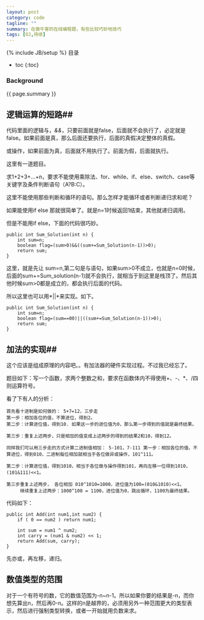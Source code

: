 ```yaml
---
layout: post
category: code
tagline: ""
summary: 在做牛客的在线编程题，有些比较巧妙地技巧
tags: [OJ,待续]
---
```

{% include JB/setup %}
目录

* toc
{:toc}

### Background ###
{{ page.summary }}



## 逻辑运算的短路##

代码里面的逻辑与，*&&*，只要前面就是false，后面就不会执行了，必定就是false。如果前面是真，那么后面还要执行，后面的真假决定整体的真假。

或操作，如果前面为真，后面就不用执行了。前面为假，后面就执行。

这里有一道题目。

求1+2+3+...+n，要求不能使用乘除法、for、while、if、else、switch、case等关键字及条件判断语句（A?B:C）。

这里不能使用那些判断和循环的语句。那么怎样才能循环或者判断递归求和呢？

如果能使用if else 那就很简单了。就是n=1时候返回1结束，其他就递归调用。

但是不能用if else，下面的代码很巧妙。



```
public int Sum_Solution(int n) {
    int sum=n;
    boolean flag=(sum>0)&&((sum+=Sum_Solution(n-1))>0);
    return sum;
}
```



这里，就是先让 sum=n,第二句是与语句，如果sum>0不成立，也就是n=0时候，后面的sum+=Sum_solution(n-1)就不会执行，就相当于到这里是栈顶了。然后其他时候sum>0都是成立的，都会执行后面的代码。

所以这里也可以用*||*来实现。如下。

```
public int Sum_Solution(int n) {
    int sum=n;
    boolean flag=(sum==00)||((sum+=Sum_Solution(n-1))>0);
    return sum;
}
```



## 加法的实现##

这个应该是组成原理的内容吧。。有加法器的硬件实现过程。不过我已经忘了。

题目如下：写一个函数，求两个整数之和，要求在函数体内不得使用+、-、*、/四则运算符号。

看了下有人的分析：

```
首先看十进制是如何做的： 5+7=12，三步走
第一步：相加各位的值，不算进位，得到2。
第二步：计算进位值，得到10. 如果这一步的进位值为0，那么第一步得到的值就是最终结果。

第三步：重复上述两步，只是相加的值变成上述两步的得到的结果2和10，得到12。

同样我们可以用三步走的方式计算二进制值相加： 5-101，7-111 第一步：相加各位的值，不算进位，得到010，二进制每位相加就相当于各位做异或操作，101^111。

第二步：计算进位值，得到1010，相当于各位做与操作得到101，再向左移一位得到1010，(101&111)<<1。

第三步重复上述两步， 各位相加 010^1010=1000，进位值为100=(010&1010)<<1。
     继续重复上述两步：1000^100 = 1100，进位值为0，跳出循环，1100为最终结果。
```

代码如下：

```
public int Add(int num1,int num2) {
    if ( 0 == num2 ) return num1;

    int sum = num1 ^ num2;
    int carry = (num1 & num2) << 1;
    return Add(sum, carry);
}
```



先亦或，再左移，递归。



## 数值类型的范围 ##

对于一个有符号的数，它的数值范围为-n~n-1。所以如果你要的结果是-n，而你想先算出n，然后再0-n。这样的n是越界的，必须用另外一种范围更大的类型表示，然后进行强制类型转换，或者一开始就用负数来求。


